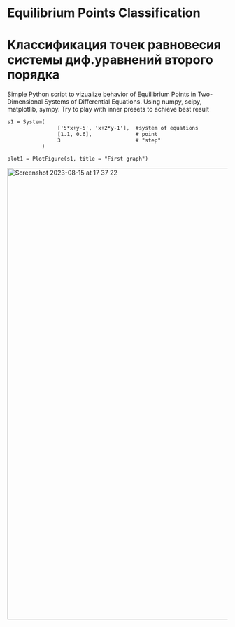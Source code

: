 # Equilibrium Points Classification
# Классификация точек равновесия системы диф.уравнений второго порядка

Simple Python script to vizualize behavior of Equilibrium Points in Two-Dimensional Systems of Differential Equations.
Using numpy, scipy, matplotlib, sympy.
Try to play with inner presets to achieve best result


```
s1 = System( 
                ['5*x+y-5', 'x+2*y-1'],  #system of equations
                [1.1, 0.6],              # point
                3                        # "step"
           )
```
```plot1 = PlotFigure(s1, title = "First graph")```

<img width="1030" alt="Screenshot 2023-08-15 at 17 37 22" src="https://github.com/vilgeforc5/equilibrium_point_classification/assets/57109127/8dd3e5ca-f2c9-4273-a173-504a31385fdf">
